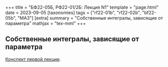 +++
title = "БФ22-05Б, РФ22-01/2Б: Лекция N1"
template = "page.html"
date = 2023-09-05
[taxonomies]
tags = ["rf22-01b", "rf22-02b", "bf22-05b", "MA3"]
[extra]
summary = "Собственные интегралы, зависящие от параметра"
mathjax = "tex-mml"
+++

<!-- more -->

## Собственные интегралы, зависящие от параметра

[Конспект первой лекции](/MA3_Lecture_1.pdf). 